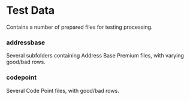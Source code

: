 Test Data
=========

Contains a number of prepared files for testing processing.

### addressbase

Several subfolders containing Address Base Premium files, with varying good/bad rows.


### codepoint

Several Code Point files, with good/bad rows.

